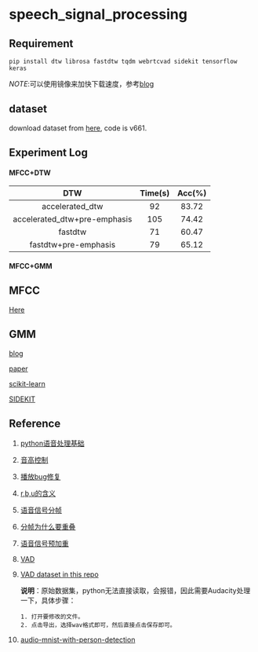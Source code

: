 # speech_signal_processing

## Requirement
```
pip install dtw librosa fastdtw tqdm webrtcvad sidekit tensorflow keras
```

*NOTE*:可以使用镜像来加快下载速度，参考[blog](https://www.cnblogs.com/microman/p/6107879.html)

## dataset
download dataset from [here](https://pan.baidu.com/s/16b3SN2WLULsPAABx9Ct0Y), code is v661.

## Experiment Log

#### MFCC+DTW
| DTW |Time(s)| Acc(%) |
|:---:|:---:|:---:|
|accelerated_dtw|92|83.72|
|accelerated_dtw+pre-emphasis|105|74.42|
|fastdtw|71|60.47|
|fastdtw+pre-emphasis|79|65.12|

#### MFCC+GMM

## MFCC

[Here](https://kleinzcy.github.io/blog/speech%20signal%20processing/%E6%A2%85%E5%B0%94%E5%80%92%E8%B0%B1%E7%B3%BB%E6%95%B0)

## GMM

[blog](https://appliedmachinelearning.blog/2017/11/14/spoken-speaker-identification-based-on-gaussian-mixture-models-python-implementation/)

[paper](http://citeseerx.ist.psu.edu/viewdoc/download?doi=10.1.1.117.338&rep=rep1&type=pdf)

[scikit-learn](https://scikit-learn.org/stable/modules/mixture.html#gmm)

[SIDEKIT](https://pypi.org/project/SIDEKIT/)

## Reference

1. [python语音处理基础](https://www.cnblogs.com/LXP-Never/p/10078200.html)

2. [音高控制](http://www.voidcn.com/article/p-mitujaml-bth.html)

3. [播放bug修复](http://www.imooc.com/article/252974)

4. [r,b,u的含义](https://www.cnblogs.com/yanglang/p/7416889.html)

5. [语音信号分帧](https://blog.csdn.net/qcyfred/article/details/53006860)

6. [分帧为什么要重叠](https://blog.csdn.net/jinzhichaoshuiping/article/details/81159333)

7. [语音信号预加重](https://blog.csdn.net/lv_xinmy/article/details/8587426)

8. [VAD](https://blog.csdn.net/zachmm/article/details/41825023)

9. [VAD dataset in this repo](https://github.com/jtkim-kaist/VAD)
    
    **说明**：原始数据集，python无法直接读取，会报错，因此需要Audacity处理一下，具体步骤：
        
       1. 打开要修改的文件。
       2. 点击导出，选择wav格式即可，然后直接点击保存即可。
       
10. [audio-mnist-with-person-detection](https://github.com/yogeshjadhav7/audio-mnist-with-person-detection)
   
  
